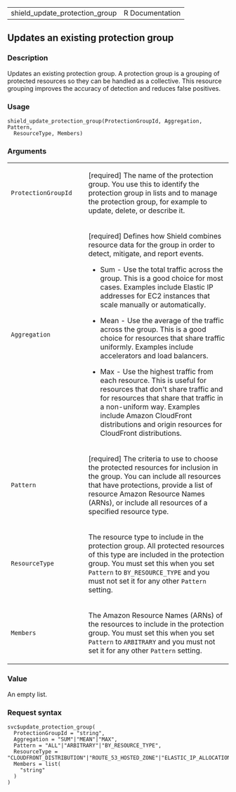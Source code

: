 <table style="width: 100%;">
<tbody>
<tr class="odd">
<td>shield_update_protection_group</td>
<td style="text-align: right;">R Documentation</td>
</tr>
</tbody>
</table>

## Updates an existing protection group

### Description

Updates an existing protection group. A protection group is a grouping
of protected resources so they can be handled as a collective. This
resource grouping improves the accuracy of detection and reduces false
positives.

### Usage

    shield_update_protection_group(ProtectionGroupId, Aggregation, Pattern,
      ResourceType, Members)

### Arguments

<table>
<colgroup>
<col style="width: 35%" />
<col style="width: 65%" />
</colgroup>
<tbody>
<tr class="odd">
<td><code
id="shield_update_protection_group_:_ProtectionGroupId">ProtectionGroupId</code></td>
<td><p>[required] The name of the protection group. You use this to
identify the protection group in lists and to manage the protection
group, for example to update, delete, or describe it.</p></td>
</tr>
<tr class="even">
<td><code
id="shield_update_protection_group_:_Aggregation">Aggregation</code></td>
<td><p>[required] Defines how Shield combines resource data for the
group in order to detect, mitigate, and report events.</p>
<ul>
<li><p>Sum - Use the total traffic across the group. This is a good
choice for most cases. Examples include Elastic IP addresses for EC2
instances that scale manually or automatically.</p></li>
<li><p>Mean - Use the average of the traffic across the group. This is a
good choice for resources that share traffic uniformly. Examples include
accelerators and load balancers.</p></li>
<li><p>Max - Use the highest traffic from each resource. This is useful
for resources that don't share traffic and for resources that share that
traffic in a non-uniform way. Examples include Amazon CloudFront
distributions and origin resources for CloudFront
distributions.</p></li>
</ul></td>
</tr>
<tr class="odd">
<td><code
id="shield_update_protection_group_:_Pattern">Pattern</code></td>
<td><p>[required] The criteria to use to choose the protected resources
for inclusion in the group. You can include all resources that have
protections, provide a list of resource Amazon Resource Names (ARNs), or
include all resources of a specified resource type.</p></td>
</tr>
<tr class="even">
<td><code
id="shield_update_protection_group_:_ResourceType">ResourceType</code></td>
<td><p>The resource type to include in the protection group. All
protected resources of this type are included in the protection group.
You must set this when you set <code>Pattern</code> to
<code>BY_RESOURCE_TYPE</code> and you must not set it for any other
<code>Pattern</code> setting.</p></td>
</tr>
<tr class="odd">
<td><code
id="shield_update_protection_group_:_Members">Members</code></td>
<td><p>The Amazon Resource Names (ARNs) of the resources to include in
the protection group. You must set this when you set
<code>Pattern</code> to <code>ARBITRARY</code> and you must not set it
for any other <code>Pattern</code> setting.</p></td>
</tr>
</tbody>
</table>

### Value

An empty list.

### Request syntax

    svc$update_protection_group(
      ProtectionGroupId = "string",
      Aggregation = "SUM"|"MEAN"|"MAX",
      Pattern = "ALL"|"ARBITRARY"|"BY_RESOURCE_TYPE",
      ResourceType = "CLOUDFRONT_DISTRIBUTION"|"ROUTE_53_HOSTED_ZONE"|"ELASTIC_IP_ALLOCATION"|"CLASSIC_LOAD_BALANCER"|"APPLICATION_LOAD_BALANCER"|"GLOBAL_ACCELERATOR",
      Members = list(
        "string"
      )
    )
